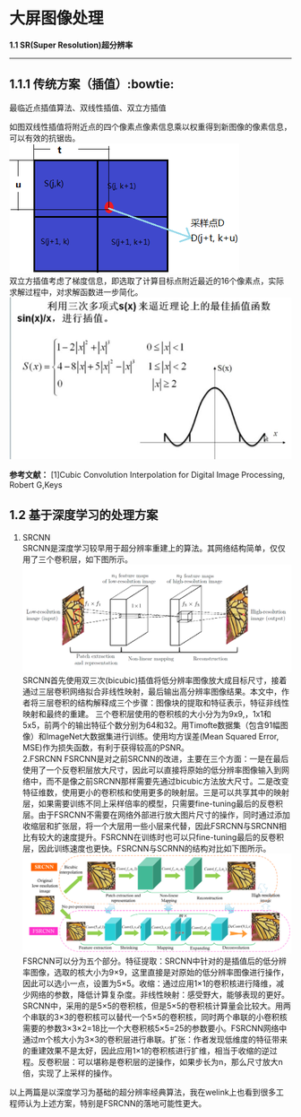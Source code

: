大屏图像处理 
====
**1.1 SR(Super Resolution)超分辨率** 

----
**1.1.1 传统方案（插值）:bowtie:**  
----
最临近点插值算法、双线性插值、双立方插值  
  
如图双线性插值将附近点的四个像素点像素信息乘以权重得到新图像的像素信息，可以有效的抗锯齿。
![fig1](https://github.com/dhhhe/fieldwork/blob/master/figure/双线性插值.bmp)  
双立方插值考虑了梯度信息，即选取了计算目标点附近最近的16个像素点，实际求解过程中，对求解函数进一步简化。 
![fig2](https://github.com/dhhhe/fieldwork/blob/master/figure/双立方插值2.bmp)  



**参考文献：** 
[1]Cubic Convolution Interpolation for Digital Image Processing, Robert G,Keys    
  
**1.2 基于深度学习的处理方案** 
----
1. SRCNN  
SRCNN是深度学习较早用于超分辨率重建上的算法。其网络结构简单，仅仅用了三个卷积层，如下图所示。 
![fig3](https://github.com/dhhhe/fieldwork/blob/master/figure/SRCNN.bmp)  
SRCNN首先使用双三次(bicubic)插值将低分辨率图像放大成目标尺寸，接着通过三层卷积网络拟合非线性映射，最后输出高分辨率图像结果。本文中，作者将三层卷积的结构解释成三个步骤：图像块的提取和特征表示，特征非线性映射和最终的重建。 
三个卷积层使用的卷积核的大小分为为9x9,，1x1和5x5，前两个的输出特征个数分别为64和32。用Timofte数据集（包含91幅图像）和ImageNet大数据集进行训练。使用均方误差(Mean Squared Error, MSE)作为损失函数，有利于获得较高的PSNR。  
2.FSRCNN
FSRCNN是对之前SRCNN的改进，主要在三个方面：一是在最后使用了一个反卷积层放大尺寸，因此可以直接将原始的低分辨率图像输入到网络中，而不是像之前SRCNN那样需要先通过bicubic方法放大尺寸。二是改变特征维数，使用更小的卷积核和使用更多的映射层。三是可以共享其中的映射层，如果需要训练不同上采样倍率的模型，只需要fine-tuning最后的反卷积层。由于FSRCNN不需要在网络外部进行放大图片尺寸的操作，同时通过添加收缩层和扩张层，将一个大层用一些小层来代替，因此FSRCNN与SRCNN相比有较大的速度提升。FSRCNN在训练时也可以只fine-tuning最后的反卷积层，因此训练速度也更快。FSRCNN与SCRNN的结构对比如下图所示。 
![fig4](https://github.com/dhhhe/fieldwork/blob/master/figure/FSRCNN.bmp)  
FSRCNN可以分为五个部分。特征提取：SRCNN中针对的是插值后的低分辨率图像，选取的核大小为9×9，这里直接是对原始的低分辨率图像进行操作，因此可以选小一点，设置为5×5。收缩：通过应用1×1的卷积核进行降维，减少网络的参数，降低计算复杂度。非线性映射：感受野大，能够表现的更好。SRCNN中，采用的是5×5的卷积核，但是5×5的卷积核计算量会比较大。用两个串联的3×3的卷积核可以替代一个5×5的卷积核，同时两个串联的小卷积核需要的参数3×3×2=18比一个大卷积核5×5=25的参数要小。FSRCNN网络中通过m个核大小为3×3的卷积层进行串联。扩张：作者发现低维度的特征带来的重建效果不是太好，因此应用1×1的卷积核进行扩维，相当于收缩的逆过程。反卷积层：可以堪称是卷积层的逆操作，如果步长为n，那么尺寸放大n倍，实现了上采样的操作。  
  
  以上两篇是以深度学习为基础的超分辨率经典算法，我在welink上也看到很多工程师认为上述方案，特别是FSRCNN的落地可能性更大。 

  

